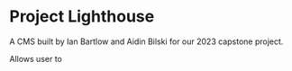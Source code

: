 # Project Lighthouse
A CMS built by Ian Bartlow and Aidin Bilski for our 2023 capstone project.

Allows user to
